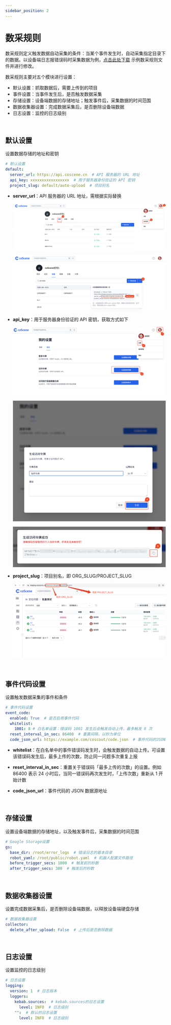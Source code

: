 ```yaml
---
sidebar_position: 2
---
```


# 数采规则

数采规则定义触发数据自动采集的条件：当某个事件发生时，自动采集指定目录下的数据。以设备端日志报错误码时采集数据为例，<a href="https://coscene-artifacts-prod.oss-cn-hangzhou.aliyuncs.com/docs/4-receipts/device/collector-rule.yaml.zip" download>点击此处下载</a> 示例数采规则文件并进行修改。

数采规则主要对五个模块进行设置：

- 默认设置：抓取数据后，需要上传到的项目
- 事件设置：当事件发生后，是否触发数据采集
- 存储设置：设备端数据的存储地址；触发事件后，采集数据的时间范围
- 数据收集器设置：完成数据采集后，是否删除设备端数据
- 日志设置：监控的日志级别

<br />

## 默认设置

设置数据存储的地址和密钥

```yaml
# 默认设置
default:
  server_url: https://api.coscene.cn  # API 服务器的 URL 地址
  api_key: xxxxxxxxxxxxxxxxx  # 用于服务器身份验证的 API 密钥
  project_slug: default/auto-upload  # 项目别名
```

- **server_url**：API 服务器的 URL 地址，需根据实际替换

  ![org-device](../img/org-device.png)

  ![server_url](../img/server_url.png)
  

- **api_key**：用于服务器身份验证的 API 密钥，获取方式如下

  ![key-1](../img/cli-2.png)

  ![key-2](../img/cli-3.png)

  ![key-3](../img/cli-4.png)
  

- **project_slug**：项目别名，即 ORG_SLUG/PROJECT_SLUG

  ![slug](../img/cli-5.png)

<br />

## 事件代码设置

设置触发数据采集的事件和条件

```yaml
# 事件代码设置
event_code:
  enabled: True  # 是否启用事件代码
  whitelist:
    1001: 8 # 白名单设置：错误码 1001 发生后会触发自动上传，最多触发 8 次
  reset_interval_in_sec: 86400  # 重置间隔，以秒为单位
  code_json_url: https://example.com/coscout/code.json  # 事件代码的JSON数据源地址
```

- **whitelist**：在白名单中的事件错误码发生时，会触发数据的自动上传。可设置该错误码发生后，最多上传的次数，防止同一问题多次重复上报
  
- **reset_interval_in_sec**：重置关于错误码「最多上传的次数」的设置。例如 86400 表示 24 小时后，当同一错误码再次发生时，「上传次数」重新从 1 开始计数
  
- **code_json_url**：事件代码的 JSON 数据源地址

<br />

## 存储设置

设置设备端数据的存储地址，以及触发事件后，采集数据的时间范围

```yaml
# Google Storage设置
gs:
  base_dir: /root/error_logs  # 错误日志的基本目录
  robot_yaml: /root/public/robot.yaml  # 机器人配置文件路径
  before_trigger_secs: 1800  # 触发前的秒数
  after_trigger_secs: 300  # 触发后的秒数
```

<br />

## 数据收集器设置

设置完成数据采集后，是否删除设备端数据，以释放设备端硬盘存储

```yaml
# 数据收集器设置
collector:
  delete_after_upload: False  # 上传后是否删除数据
```

<br />

## 日志设置

设置监控的日志级别

```yaml
# 日志设置
logging:
  version: 1  # 日志版本
  loggers:
    kebab.sources:  # kebab.sources的日志设置
      level: INFO  # 日志级别
    "":  # 默认的日志设置
      level: INFO  # 日志级别
```

<br />
